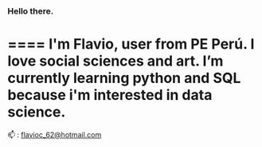### Hello there.
====
I'm **Flavio**, user from PE Perú. I love social sciences and art.
I’m currently learning python and SQL because i'm interested in data science.
====

📫 : flavioc_62@hotmail.com

<!---
jawenko/jawenko is a ✨ special ✨ repository because its `README.md` (this file) appears on your GitHub profile.
You can click the Preview link to take a look at your changes.
--->
